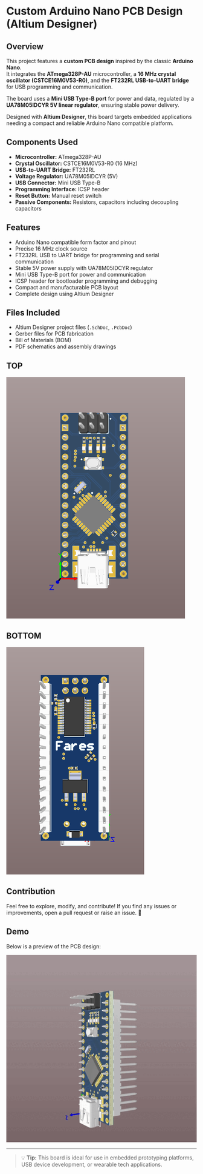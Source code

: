 # Custom Arduino Nano PCB Design (Altium Designer)

## Overview  
This project features a **custom PCB design** inspired by the classic **Arduino Nano**.  
It integrates the **ATmega328P-AU** microcontroller, a **16 MHz crystal oscillator (CSTCE16M0V53-R0)**, and the **FT232RL USB-to-UART bridge** for USB programming and communication.

The board uses a **Mini USB Type-B port** for power and data, regulated by a **UA78M05IDCYR 5V linear regulator**, ensuring stable power delivery.

Designed with **Altium Designer**, this board targets embedded applications needing a compact and reliable Arduino Nano compatible platform.

## Components Used  
- **Microcontroller:** ATmega328P-AU  
- **Crystal Oscillator:** CSTCE16M0V53-R0 (16 MHz)  
- **USB-to-UART Bridge:** FT232RL  
- **Voltage Regulator:** UA78M05IDCYR (5V)  
- **USB Connector:** Mini USB Type-B  
- **Programming Interface:** ICSP header  
- **Reset Button:** Manual reset switch  
- **Passive Components:** Resistors, capacitors including decoupling capacitors  

## Features  
- Arduino Nano compatible form factor and pinout  
- Precise 16 MHz clock source  
- FT232RL USB to UART bridge for programming and serial communication  
- Stable 5V power supply with UA78M05IDCYR regulator  
- Mini USB Type-B port for power and communication  
- ICSP header for bootloader programming and debugging  
- Compact and manufacturable PCB layout  
- Complete design using Altium Designer  

## Files Included  
- Altium Designer project files (`.SchDoc`, `.PcbDoc`)  
- Gerber files for PCB fabrication  
- Bill of Materials (BOM)  
- PDF schematics and assembly drawings  
## TOP

![Image Alt](https://github.com/FaresAmor/CUSTUM-ARDUINO-NANO-PCB-DESIGN/blob/main/TOP.png)

## BOTTOM

![Image Alt](https://github.com/FaresAmor/CUSTUM-ARDUINO-NANO-PCB-DESIGN/blob/main/BOTTOM.png)

## Contribution
Feel free to explore, modify, and contribute! If you find any issues or improvements, open a pull request or raise an issue. 🚀





## Demo
Below is a preview of the PCB design:

![Demo](https://github.com/FaresAmor/CUSTUM-ARDUINO-NANO-PCB-DESIGN/blob/main/video.gif)


---
> 💡 **Tip:** This board is ideal for use in embedded prototyping platforms, USB device development, or wearable tech applications.
